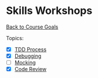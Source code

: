 # Skills Workshops

[Back to Course Goals](../README.md)

Topics:
- [x] [TDD Process](TDD_process.md)
- [x] [Debugging](debugging.md)
- [ ] [Mocking](mocking.md)
- [x] [Code Review](code_review.md)
